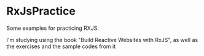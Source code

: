 # RxJsPractice
Some examples for practicing RXJS.

I'm studying using the book "Build Reactive Websites with RxJS", as well as the exercises and the sample codes from it
